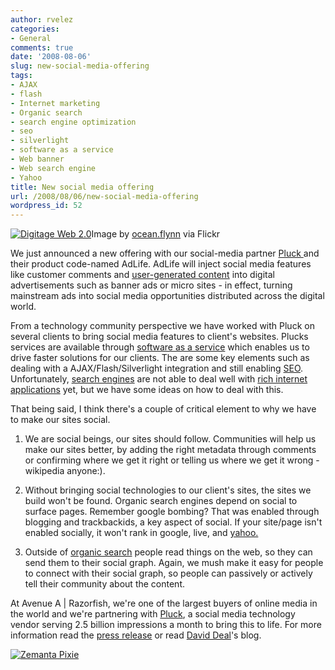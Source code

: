 ```yaml
---
author: rvelez
categories:
- General
comments: true
date: '2008-08-06'
slug: new-social-media-offering
tags:
- AJAX
- flash
- Internet marketing
- Organic search
- search engine optimization
- seo
- silverlight
- software as a service
- Web banner
- Web search engine
- Yahoo
title: New social media offering
url: /2008/08/06/new-social-media-offering
wordpress_id: 52
---
```



[![Digitage Web 2.0](http://farm1.static.flickr.com/113/315385916_c235d39406_m.jpg)](http://www.flickr.com/photos/89488115@N00/315385916)Image by [ocean.flynn](http://www.flickr.com/photos/89488115@N00/315385916) via Flickr


We just announced a new offering with our social-media partner [Pluck ](http://pluck.com/index.html)and their product code-named AdLife. AdLife will inject social media features like  customer comments and [user-generated content](http://en.wikipedia.org/wiki/User-generated_content) into digital advertisements such as  banner ads or micro sites - in effect, turning mainstream ads into social media  opportunities distributed across the digital world.

From a technology community perspective we have worked with Pluck on several  clients to bring social media features to client's websites. Plucks services are available through [software as a service](http://en.wikipedia.org/wiki/Software_as_a_service) which enables us to drive faster solutions for our clients. The are some key elements such as dealing with a AJAX/Flash/Silverlight integration and still enabling [SEO](http://en.wikipedia.org/wiki/Search_engine_optimization). Unfortunately, [search engines](http://en.wikipedia.org/wiki/Web_search_engine) are not able to deal well with [rich internet applications](http://en.wikipedia.org/wiki/Rich_Internet_application) yet, but we have some ideas on how to deal with this.

That being said, I think there's a couple of critical element to why we have to make our sites social.



	
  1. We are social beings, our sites should follow. Communities  will help us make our sites better, by adding the right metadata through comments  or confirming where we get it right or telling us where we get it wrong -  wikipedia anyone:).

	
  2. Without bringing social technologies to our client's sites, the sites we  build won't be found. Organic search engines depend on social to surface pages.  Remember google bombing? That was enabled through blogging and trackbackids, a  key aspect of social. If your site/page isn't enabled socially, it won't rank in google, live, and [yahoo.](http://www.yahoo.com/)

	
  3. Outside of [organic search](http://en.wikipedia.org/wiki/Organic_search) people read things on the web, so they can send  them to their social graph. Again, we mush make it easy for people to connect with their social graph, so people can passively or actively tell their community about the content.


At Avenue A | Razorfish, we're one of the largest buyers of online media in  the world and we're partnering with [Pluck](http://www.pluck.com/), a  social media technology vendor serving 2.5 billion impressions a month to bring  this to life. For more information read the [press  release](http://www.emediawire.com/releases/2008/8/prweb1178994.htm) or read [David Deal](http://www.superhypeblog.com/)'s  blog.


[![Zemanta Pixie](http://img.zemanta.com/reblog_e.png?x-id=9c3f195a-d71f-4514-8be6-77a0b82b3630)](http://reblog.zemanta.com/zemified/9c3f195a-d71f-4514-8be6-77a0b82b3630/)
